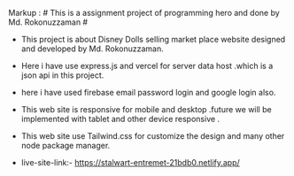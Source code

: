 Markup :  # This is a assignment project of programming hero and done by Md. Rokonuzzaman #

- This project is about Disney Dolls selling market place website designed and developed by Md. Rokonuzzaman.

- Here i have use express.js and vercel for server data host .which is a json api in this project.

- here i have used firebase email password login and google login also.

- This web site is responsive for mobile and desktop .future we will be implemented with tablet and other device responsive .

- This web site use Tailwind.css for customize the design and many other node package manager.

- live-site-link:- https://stalwart-entremet-21bdb0.netlify.app/